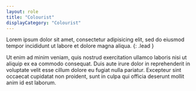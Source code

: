 ```yaml
---
layout: role
title: "Colourist"
displayCategory: "Colourist"
---
```


Lorem ipsum dolor sit amet, consectetur adipisicing elit, sed do eiusmod
tempor incididunt ut labore et dolore magna aliqua.
{: .lead }

Ut enim ad minim veniam,
quis nostrud exercitation ullamco laboris nisi ut aliquip ex ea commodo
consequat. Duis aute irure dolor in reprehenderit in voluptate velit esse
cillum dolore eu fugiat nulla pariatur. Excepteur sint occaecat cupidatat non
proident, sunt in culpa qui officia deserunt mollit anim id est laborum.
